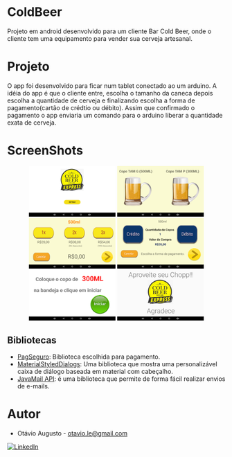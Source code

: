 # ColdBeer
Projeto em android desenvolvido para um cliente Bar Cold Beer, onde o cliente tem uma equipamento 
para vender sua cerveja artesanal.

# Projeto 
O app foi desenvolvido para ficar num tablet conectado ao um arduino.
A idéia do app é que o cliente entre, escolha o tamanho da caneca depois escolha a quantidade de cerveja e
finalizando escolha a forma de pagamento(cartão de crédtio ou débito). Assim que confirmado o pagamento o app enviaria 
um comando para o arduino liberar a quantidade exata de cerveja.

# ScreenShots
<p align="center">
  <img src="screenshots/tela1.png" width="200" title="hover text">
  <img src="screenshots/tela2.png" width="200" alt="accessibility text">
  <img src="screenshots/tela3.png" width="200" alt="accessibility text">
   <img src="screenshots/tela4.png" width="200" alt="accessibility text">
  <img src="screenshots/tela5.png" width="200" alt="accessibility text">
  <img src="screenshots/tela6.png" width="200" alt="accessibility text">

</p>

## Bibliotecas
- [PagSeguro](https://devs.pagseguro.uol.com.br/docs/plugpag-moderninha-wifi-android): Biblioteca escolhida para pagamento.
- [MaterialStyledDialogs](https://github.com/javiersantos/MaterialStyledDialogs): Uma biblioteca que mostra uma  personalizável caixa de diálogo baseada em material com cabeçalho.
- [JavaMail API](https://javaee.github.io/javamail/Android): é uma biblioteca que permite de forma fácil realizar envios de e-mails.



# Autor
- Otávio Augusto - otavio.le@gmail.com </br>
 
[![LinkedIn](https://img.shields.io/badge/LinkedIn-Otávio%20Augusto-blue.svg)](https://www.linkedin.com/in/otavio-augusto-776861116/)
